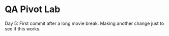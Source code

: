 # QA Pivot Lab
Day 5: First commit after a long movie break. Making another change just to see if this works.
